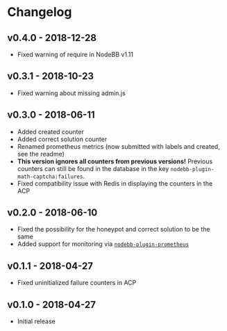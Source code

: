 # Changelog

## v0.4.0 - 2018-12-28

* Fixed warning of require in NodeBB v1.11

## v0.3.1 - 2018-10-23

* Fixed warning about missing admin.js

## v0.3.0 - 2018-06-11

* Added created counter
* Added correct solution counter
* Renamed prometheus metrics (now submitted with labels and created, see the readme)
* **This version ignores all counters from previous versions!** Previous counters can still be found in the database in the key `nodebb-plugin-math-captcha:failures`.
* Fixed compatibility issue with Redis in displaying the counters in the ACP 

## v0.2.0 - 2018-06-10

* Fixed the possibility for the honeypot and correct solution to be the same
* Added support for monitoring via [`nodebb-plugin-prometheus`](https://www.npmjs.com/package/nodebb-plugin-prometheus)

## v0.1.1 - 2018-04-27

* Fixed uninitialized failure counters in ACP

## v0.1.0 - 2018-04-27

* Initial release